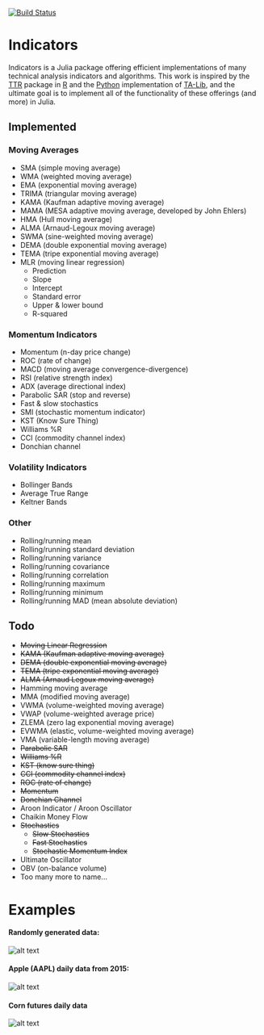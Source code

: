 [![Build Status](https://travis-ci.org/dysonance/Indicators.jl.svg?branch=master)](https://travis-ci.org/dysonance/Indicators.jl)

# Indicators

Indicators is a Julia package offering efficient implementations of many technical analysis indicators and algorithms. This work is inspired by the [TTR](https://github.com/joshuaulrich/TTR) package in [R](https://www.r-project.org/) and the [Python](https://www.python.org/) implementation of [TA-Lib](https://github.com/mrjbq7/ta-lib), and the ultimate goal is to implement all of the functionality of these offerings (and more) in Julia.

## Implemented
### Moving Averages
- SMA (simple moving average)
- WMA (weighted moving average)
- EMA (exponential moving average)
- TRIMA (triangular moving average)
- KAMA (Kaufman adaptive moving average)
- MAMA (MESA adaptive moving average, developed by John Ehlers)
- HMA (Hull moving average)
- ALMA (Arnaud-Legoux moving average)
- SWMA (sine-weighted moving average)
- DEMA (double exponential moving average)
- TEMA (tripe exponential moving average)
- MLR (moving linear regression)
    - Prediction
    - Slope
    - Intercept
    - Standard error
    - Upper & lower bound
    - R-squared

### Momentum Indicators
- Momentum (n-day price change)
- ROC (rate of change)
- MACD (moving average convergence-divergence)
- RSI (relative strength index)
- ADX (average directional index)
- Parabolic SAR (stop and reverse)
- Fast & slow stochastics
- SMI (stochastic momentum indicator)
- KST (Know Sure Thing)
- Williams %R
- CCI (commodity channel index)
- Donchian channel

### Volatility Indicators
- Bollinger Bands
- Average True Range
- Keltner Bands

### Other
- Rolling/running mean
- Rolling/running standard deviation
- Rolling/running variance
- Rolling/running covariance
- Rolling/running correlation
- Rolling/running maximum
- Rolling/running minimum
- Rolling/running MAD (mean absolute deviation)


## Todo
- ~~Moving Linear Regression~~
- ~~KAMA (Kaufman adaptive moving average)~~
- ~~DEMA (double exponential moving average)~~
- ~~TEMA (tripe exponential moving average)~~
- ~~ALMA (Arnaud Legoux moving average)~~
- Hamming moving average
- MMA (modified moving average)
- VWMA (volume-weighted moving average)
- VWAP (volume-weighted average price)
- ZLEMA (zero lag exponential moving average)
- EVWMA (elastic, volume-weighted moving average)
- VMA (variable-length moving average)
- ~~Parabolic SAR~~
- ~~Williams %R~~
- ~~KST (know sure thing)~~
- ~~CCI (commodity channel index)~~
- ~~ROC (rate of change)~~
- ~~Momentum~~
- ~~Donchian Channel~~
- Aroon Indicator / Aroon Oscillator
- Chaikin Money Flow
- ~~Stochastics~~
  - ~~Slow Stochastics~~
  - ~~Fast Stochastics~~
  - ~~Stochastic Momentum Index~~
- Ultimate Oscillator
- OBV (on-balance volume)
- Too many more to name...

# Examples
#### Randomly generated data:
![alt text](https://raw.githubusercontent.com/dysonance/Indicators.jl/master/examples/example1.png "Example 1")

#### Apple (AAPL) daily data from 2015:
![alt text](https://raw.githubusercontent.com/dysonance/Indicators.jl/master/examples/example2.png "Example 2")

#### Corn futures daily data
![alt text](https://raw.githubusercontent.com/dysonance/Indicators.jl/master/examples/example3.png "Example 3")



